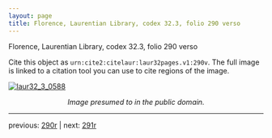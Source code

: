 ```yaml
---
layout: page
title: Florence, Laurentian Library, codex 32.3, folio 290 verso
---
```


Florence, Laurentian Library, codex 32.3, folio 290 verso

Cite this object as `urn:cite2:citelaur:laur32pages.v1:290v`.  The full image is linked to a citation tool you can use to cite regions of the image.

[![laur32_3_0588](http://www.homermultitext.org/iipsrv?IIIF=/project/homer/pyramidal/deepzoom/citelaur/laur32imgs/v1/laur32_3_0588.tif/full/800,/0/default.jpg)](http://www.homermultitext.org/ict2/?urn=urn:cite2:citelaur:laur32imgs.v1:laur32_3_0588) 

<p style="text-align: center; font-style: italic;">Image presumed to in the public domain.</p>

---

previous: [290r](../290r/) | next: [291r](../291r/)